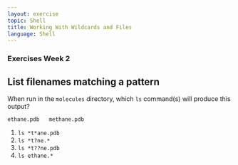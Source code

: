 ```yaml
---
layout: exercise
topic: Shell
title: Working With Wildcards and Files
language: Shell
---
```


### Exercises Week 2

## List filenames matching a pattern

When run in the `molecules` directory, which `ls` command(s) will
produce this output?

`ethane.pdb   methane.pdb`

1. `ls *t*ane.pdb`
2. `ls *t?ne.*`
3. `ls *t??ne.pdb`
4. `ls ethane.*`


